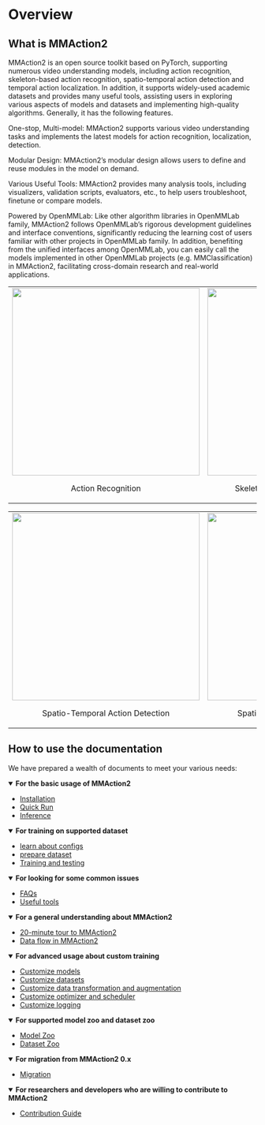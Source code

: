 # Overview

## What is MMAction2

MMAction2 is an open source toolkit based on PyTorch, supporting numerous video understanding models, including action recognition, skeleton-based action recognition, spatio-temporal action detection and temporal action localization. In addition, it supports widely-used academic datasets and provides many useful tools, assisting users in exploring various aspects of models and datasets and implementing high-quality algorithms. Generally, it has the following features.

One-stop, Multi-model: MMAction2 supports various video understanding tasks and implements the latest models for action recognition, localization, detection.

Modular Design: MMAction2’s modular design allows users to define and reuse modules in the model on demand.

Various Useful Tools: MMAction2 provides many analysis tools, including visualizers, validation scripts, evaluators, etc., to help users troubleshoot, finetune or compare models.

Powered by OpenMMLab: Like other algorithm libraries in OpenMMLab family, MMAction2 follows OpenMMLab’s rigorous development guidelines and interface conventions, significantly reducing the learning cost of users familiar with other projects in OpenMMLab family. In addition, benefiting from the unified interfaces among OpenMMLab, you can easily call the models implemented in other OpenMMLab projects (e.g. MMClassification) in MMAction2, facilitating cross-domain research and real-world applications.

<table><tr>
  <td><img src="https://github.com/open-mmlab/mmaction2/raw/1.x/resources/mmaction2_overview.gif" width="380px">
    <p style="text-align: center;">Action Recognition</p></td>
  <td><img src="https://user-images.githubusercontent.com/34324155/123989146-2ecae680-d9fb-11eb-916b-b9db5563a9e5.gif" width="380px"><br>
    <p style="text-align: center;">Skeleton-based Action Recognition</p></td>
</table></tr>
<table><tr>
  <td><img src="https://user-images.githubusercontent.com/30782254/155710881-bb26863e-fcb4-458e-b0c4-33cd79f96901.gif" width="380px">
    <p style="text-align: center;">Spatio-Temporal Action Detection</p></td>
  <td><img src="https://github.com/open-mmlab/mmaction2/raw/1.x/resources/spatio-temporal-det.gif" width="380px"><br>
    <p style="text-align: center;">Spatio-Temporal Action Detection</p></td>
</table></tr>

## How to use the documentation

We have prepared a wealth of documents to meet your various needs:

<details open>
<summary><b>For the basic usage of MMAction2</b></summary>

- [Installation](docs/en/get_started/installation.md)
- [Quick Run](docs/en/get_started/quick_run.md)
- [Inference](docs/en/user_guides/Inference.md)

</details>

<details open>
<summary><b>For training on supported dataset</b></summary>

- [learn about configs](docs/en/user_guides/config.md)
- [prepare dataset](docs/en/get_started/prepare_dataset.md)
- [Training and testing](docs/en/user_guides/train_test.md)

</details>

<details open>
<summary><b>For looking for some common issues</b></summary>

- [FAQs](docs/en/get_started/faq.md)
- [Useful tools](docs/en/useful_tools.md)

</details>

<details open>
<summary><b>For a general understanding about MMAction2</b></summary>

- [20-minute tour to MMAction2](docs/en/get_started/20-minute_tour.md)
- [Data flow in MMAction2](docs/en/advanced_guides/dataflow.md)

</details>

<details open>
<summary><b>For advanced usage about custom training</b></summary>

- [Customize models](docs/en/advanced_guides/customize_models.md)
- [Customize datasets](docs/en/advanced_guides/customize_dataset.md)
- [Customize data transformation and augmentation](docs/en/advanced_guides/customize_pipeline.md)
- [Customize optimizer and scheduler](docs/en/advanced_guides/customize_optimizer.md)
- [Customize logging](docs/en/advanced_guides/customize_logging.md)

</details>

<details open>
<summary><b>For supported model zoo and dataset zoo</b></summary>

- [Model Zoo](model_zoo/modelzoo.md)
- [Dataset Zoo](datasetzoo.md)

</details>

<details open>
<summary><b>For migration from MMAction2 0.x</b></summary>

- [Migration](migration.md)

</details>

<details open>
<summary><b>For researchers and developers who are willing to contribute to MMAction2</b></summary>

- [Contribution Guide](get_started/contribution_guide.md)

</details>
